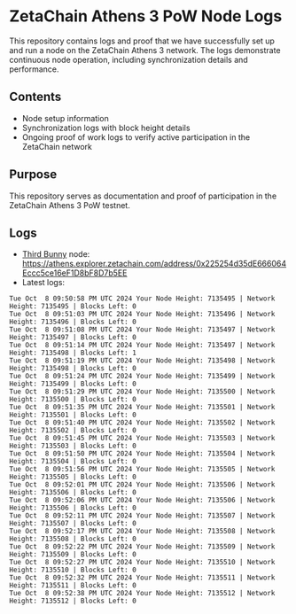 # ZetaChain Athens 3 PoW Node Logs
This repository contains logs and proof that we have successfully set up and run a node on the ZetaChain Athens 3 network. The logs demonstrate continuous node operation, including synchronization details and performance.

## Contents
- Node setup information
- Synchronization logs with block height details
- Ongoing proof of work logs to verify active participation in the ZetaChain network

## Purpose
This repository serves as documentation and proof of participation in the ZetaChain Athens 3 PoW testnet.

## Logs

- [Third Bunny](https://thirdbunny.xyz/) node: https://athens.explorer.zetachain.com/address/0x225254d35dE666064Eccc5ce16eF1D8bF8D7b5EE
- Latest logs:
```
Tue Oct  8 09:50:58 PM UTC 2024 Your Node Height: 7135495 | Network Height: 7135495 | Blocks Left: 0
Tue Oct  8 09:51:03 PM UTC 2024 Your Node Height: 7135496 | Network Height: 7135496 | Blocks Left: 0
Tue Oct  8 09:51:08 PM UTC 2024 Your Node Height: 7135497 | Network Height: 7135497 | Blocks Left: 0
Tue Oct  8 09:51:14 PM UTC 2024 Your Node Height: 7135497 | Network Height: 7135498 | Blocks Left: 1
Tue Oct  8 09:51:19 PM UTC 2024 Your Node Height: 7135498 | Network Height: 7135498 | Blocks Left: 0
Tue Oct  8 09:51:24 PM UTC 2024 Your Node Height: 7135499 | Network Height: 7135499 | Blocks Left: 0
Tue Oct  8 09:51:29 PM UTC 2024 Your Node Height: 7135500 | Network Height: 7135500 | Blocks Left: 0
Tue Oct  8 09:51:35 PM UTC 2024 Your Node Height: 7135501 | Network Height: 7135501 | Blocks Left: 0
Tue Oct  8 09:51:40 PM UTC 2024 Your Node Height: 7135502 | Network Height: 7135502 | Blocks Left: 0
Tue Oct  8 09:51:45 PM UTC 2024 Your Node Height: 7135503 | Network Height: 7135503 | Blocks Left: 0
Tue Oct  8 09:51:50 PM UTC 2024 Your Node Height: 7135504 | Network Height: 7135504 | Blocks Left: 0
Tue Oct  8 09:51:56 PM UTC 2024 Your Node Height: 7135505 | Network Height: 7135505 | Blocks Left: 0
Tue Oct  8 09:52:01 PM UTC 2024 Your Node Height: 7135506 | Network Height: 7135506 | Blocks Left: 0
Tue Oct  8 09:52:06 PM UTC 2024 Your Node Height: 7135506 | Network Height: 7135506 | Blocks Left: 0
Tue Oct  8 09:52:11 PM UTC 2024 Your Node Height: 7135507 | Network Height: 7135507 | Blocks Left: 0
Tue Oct  8 09:52:17 PM UTC 2024 Your Node Height: 7135508 | Network Height: 7135508 | Blocks Left: 0
Tue Oct  8 09:52:22 PM UTC 2024 Your Node Height: 7135509 | Network Height: 7135509 | Blocks Left: 0
Tue Oct  8 09:52:27 PM UTC 2024 Your Node Height: 7135510 | Network Height: 7135510 | Blocks Left: 0
Tue Oct  8 09:52:32 PM UTC 2024 Your Node Height: 7135511 | Network Height: 7135511 | Blocks Left: 0
Tue Oct  8 09:52:38 PM UTC 2024 Your Node Height: 7135512 | Network Height: 7135512 | Blocks Left: 0
```

